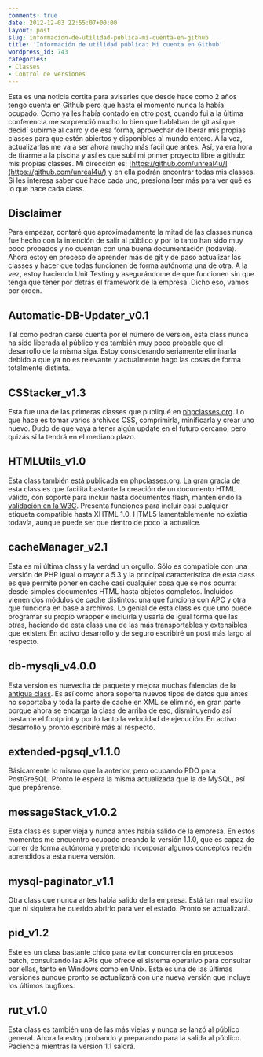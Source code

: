```yaml
---
comments: true
date: 2012-12-03 22:55:07+00:00
layout: post
slug: informacion-de-utilidad-publica-mi-cuenta-en-github
title: 'Información de utilidad pública: Mi cuenta en Github'
wordpress_id: 743
categories:
- Classes
- Control de versiones
---
```


Esta es una noticia cortita para avisarles que desde hace como 2 años tengo cuenta en Github pero que hasta el momento nunca la había ocupado. Como ya les había contado en otro post, cuando fui a la última conferencia me sorprendió mucho lo bien que hablaban de git así que decidí subirme al carro y de esa forma, aprovechar de liberar mis propias classes para que estén abiertos y disponibles al mundo entero. A la vez, actualizarlas me va a ser ahora mucho más fácil que antes.
Así, ya era hora de tirarme a la piscina y así es que subí mi primer proyecto libre a github: mis propias classes. Mi dirección es: 
[https://github.com/unreal4u/](https://github.com/unreal4u/)
y en ella podrán encontrar todas mis classes. Si les interesa saber qué hace cada uno, presiona leer más para ver qué es lo que hace cada class.<!-- more -->



## Disclaimer


Para empezar, contaré que aproximadamente la mitad de las classes nunca fue hecho con la intención de salir al público y por lo tanto han sido muy poco probados y no cuentan con una buena documentación (todavía). Ahora estoy en proceso de aprender más de git y de paso actualizar las classes y hacer que todas funcionen de forma autónoma una de otra. A la vez, estoy haciendo Unit Testing y asegurándome de que funcionen sin que tenga que tener por detrás el framework de la empresa. Dicho eso, vamos por orden.



## Automatic-DB-Updater_v0.1


Tal como podrán darse cuenta por el número de versión, esta class nunca ha sido liberada al público y es también muy poco probable que el desarrollo de la misma siga. Estoy considerando seriamente eliminarla debido a que ya no es relevante y actualmente hago las cosas de forma totalmente distinta.



## CSStacker_v1.3


Esta fue una de las primeras classes que publiqué en [phpclasses.org](http://unreal4u.users.phpclasses.org/browse/author/721318.html/). Lo que hace es tomar varios archivos CSS, comprimirla, minificarla y crear uno nuevo. Dudo de que vaya a tener algún update en el futuro cercano, pero quizás sí la tendrá en el mediano plazo.



## HTMLUtils_v1.0


Esta class [también está publicada](http://unreal4u.users.phpclasses.org/package/6313-PHP-Create-HTML-documents-programmatically.html) en phpclasses.org. La gran gracia de esta class es que facilita bastante la creación de un documento HTML válido, con soporte para incluir hasta documentos flash, manteniendo la [validación en la W3C](http://validator.w3.org/). Presenta funciones para incluir casi cualquier etiqueta compatible hasta XHTML 1.0. HTML5 lamentablemente no existía todavía, aunque puede ser que dentro de poco la actualice.



## cacheManager_v2.1


Esta es mi última class y la verdad un orgullo. Sólo es compatible con una versión de PHP igual o mayor a 5.3 y la principal característica de esta class es que permite poner en cache casi cualquier cosa que se nos ocurra: desde simples documentos HTML hasta objetos completos. Incluidos vienen dos módulos de cache distintos: una que funciona con APC y otra que funciona en base a archivos. Lo genial de esta class es que uno puede programar su propio wrapper e incluirla y usarla de igual forma que las otras, haciendo de esta class una de las más transportables y extensibles que existen. En activo desarrollo y de seguro escribiré un post más largo al respecto.



## db-mysqli_v4.0.0


Esta versión es nuevecita de paquete y mejora muchas falencias de la [antigua class](http://unreal4u.users.phpclasses.org/package/5812-PHP-MySQL-database-access-wrapper-using-MySQLi.html). Es así como ahora soporta nuevos tipos de datos que antes no soportaba y toda la parte de cache en XML se eliminó, en gran parte porque ahora se encarga la class de arriba de eso, disminuyendo así bastante el footprint y por lo tanto la velocidad de ejecución. En activo desarrollo y pronto escribiré más al respecto.



## extended-pgsql_v1.1.0


Básicamente lo mismo que la anterior, pero ocupando PDO para PostGreSQL. Pronto le espera la misma actualizada que la de MySQL, así que prepárense.



## messageStack_v1.0.2


Esta class es super vieja y nunca antes había salido de la empresa. En estos momentos me encuentro ocupado creando la versión 1.1.0, que es capaz de correr de forma autónoma y pretendo incorporar algunos conceptos recién aprendidos a esta nueva versión.



## mysql-paginator_v1.1


Otra class que nunca antes había salido de la empresa. Está tan mal escrito que ni siquiera he querido abrirlo para ver el estado. Pronto se actualizará.



## pid_v1.2


Este es un class bastante chico para evitar concurrencia en procesos batch, consultando las APIs que ofrece el sistema operativo para consultar por ellas, tanto en Windows como en Unix. Esta es una de las últimas versiones aunque pronto se actualizará con una nueva versión que incluye los últimos bugfixes.



## rut_v1.0


Esta class es también una de las más viejas y nunca se lanzó al público general. Ahora la estoy probando y preparando para la salida al público. Paciencia mientras la versión 1.1 saldrá.

